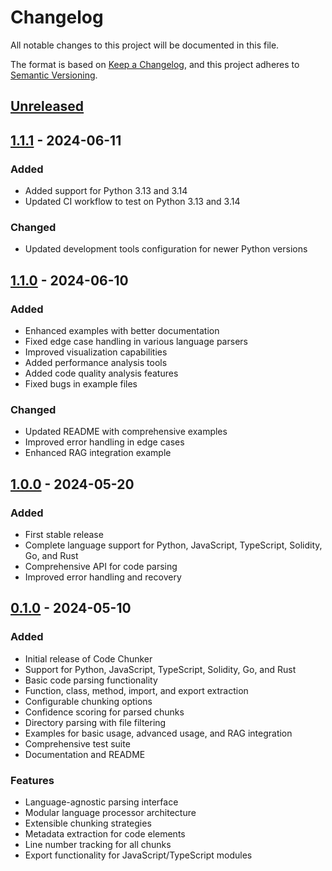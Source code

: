# Changelog

All notable changes to this project will be documented in this file.

The format is based on [Keep a Changelog](https://keepachangelog.com/en/1.0.0/),
and this project adheres to [Semantic Versioning](https://semver.org/spec/v2.0.0.html).

## [Unreleased]

## [1.1.1] - 2024-06-11

### Added
- Added support for Python 3.13 and 3.14
- Updated CI workflow to test on Python 3.13 and 3.14

### Changed
- Updated development tools configuration for newer Python versions

## [1.1.0] - 2024-06-10

### Added
- Enhanced examples with better documentation
- Fixed edge case handling in various language parsers
- Improved visualization capabilities
- Added performance analysis tools
- Added code quality analysis features
- Fixed bugs in example files

### Changed
- Updated README with comprehensive examples
- Improved error handling in edge cases
- Enhanced RAG integration example

## [1.0.0] - 2024-05-20

### Added
- First stable release
- Complete language support for Python, JavaScript, TypeScript, Solidity, Go, and Rust
- Comprehensive API for code parsing
- Improved error handling and recovery

## [0.1.0] - 2024-05-10

### Added
- Initial release of Code Chunker
- Support for Python, JavaScript, TypeScript, Solidity, Go, and Rust
- Basic code parsing functionality
- Function, class, method, import, and export extraction
- Configurable chunking options
- Confidence scoring for parsed chunks
- Directory parsing with file filtering
- Examples for basic usage, advanced usage, and RAG integration
- Comprehensive test suite
- Documentation and README

### Features
- Language-agnostic parsing interface
- Modular language processor architecture
- Extensible chunking strategies
- Metadata extraction for code elements
- Line number tracking for all chunks
- Export functionality for JavaScript/TypeScript modules

[Unreleased]: https://github.com/jimthebeacon/code-chunker/compare/v1.1.1...HEAD
[1.1.1]: https://github.com/jimthebeacon/code-chunker/compare/v1.1.0...v1.1.1
[1.1.0]: https://github.com/jimthebeacon/code-chunker/compare/v1.0.0...v1.1.0
[1.0.0]: https://github.com/jimthebeacon/code-chunker/compare/v0.1.0...v1.0.0
[0.1.0]: https://github.com/jimthebeacon/code-chunker/releases/tag/v0.1.0
